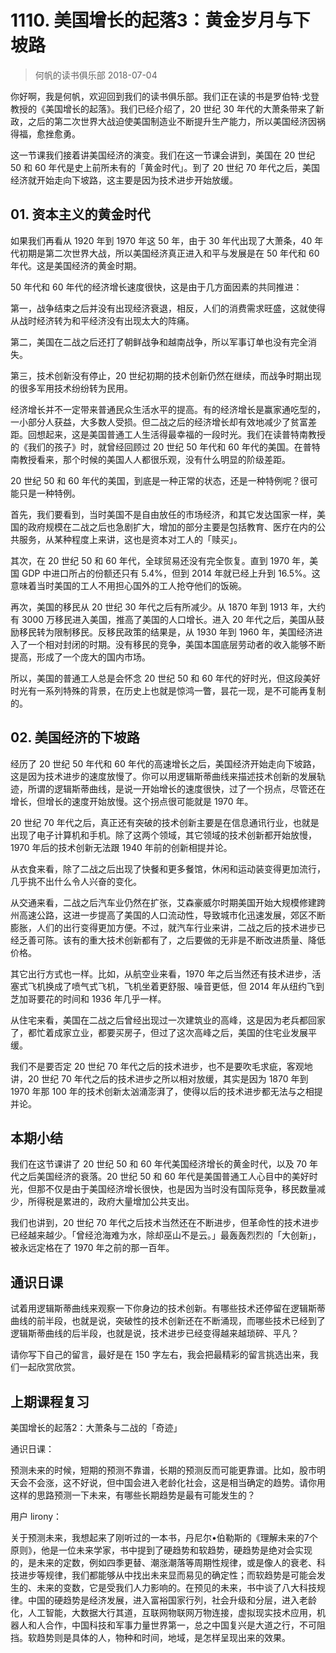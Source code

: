 # 1110. 美国增长的起落3：黄金岁月与下坡路
> 何帆的读书俱乐部
2018-07-04

你好啊，我是何帆，欢迎回到我们的读书俱乐部。我们正在读的书是罗伯特·戈登教授的《美国增长的起落》。我们已经介绍了，20 世纪 30 年代的大萧条带来了新政，之后的第二次世界大战迫使美国制造业不断提升生产能力，所以美国经济因祸得福，愈挫愈勇。

这一节课我们接着讲美国经济的演变。我们在这一节课会讲到，美国在 20 世纪 50 和 60 年代是史上前所未有的「黄金时代」。到了 20 世纪 70 年代之后，美国经济就开始走向下坡路，这主要是因为技术进步开始放缓。

## 01. 资本主义的黄金时代

如果我们再看从 1920 年到 1970 年这 50 年，由于 30 年代出现了大萧条，40 年代初期是第二次世界大战，所以美国经济真正进入和平与发展是在 50 年代和 60 年代。这是美国经济的黄金时期。

50 年代和 60 年代的经济增长速度很快，这是由于几方面因素的共同推进：

第一，战争结束之后并没有出现经济衰退，相反，人们的消费需求旺盛，这就使得从战时经济转为和平经济没有出现太大的阵痛。

第二，美国在二战之后还打了朝鲜战争和越南战争，所以军事订单也没有完全消失。

第三，技术创新没有停止，20 世纪初期的技术创新仍然在继续，而战争时期出现的很多军用技术纷纷转为民用。

经济增长并不一定带来普通民众生活水平的提高。有的经济增长是赢家通吃型的，一小部分人获益，大多数人受损。但二战之后的经济增长却有效地减少了贫富差距。回想起来，这是美国普通工人生活得最幸福的一段时光。我们在读普特南教授的《我们的孩子》时，就曾经回顾过 20 世纪 50 年代和 60 年代的美国。在普特南教授看来，那个时候的美国人人都很乐观，没有什么明显的阶级差距。

20 世纪 50 和 60 年代的美国，到底是一种正常的状态，还是一种特例呢？很可能只是一种特例。

首先，我们要看到，当时美国不是自由放任的市场经济，和其它发达国家一样，美国的政府规模在二战之后也急剧扩大，增加的部分主要是包括教育、医疗在内的公共服务，从某种程度上来讲，这也是资本对工人的「赎买」。

其次，在 20 世纪 50 和 60 年代，全球贸易还没有完全恢复。直到 1970 年，美国 GDP 中进口所占的份额还只有 5.4%，但到 2014 年就已经上升到 16.5%。这意味着当时美国的工人不用担心国外的工人抢夺他们的饭碗。

再次，美国的移民从 20 世纪 30 年代之后有所减少。从 1870 年到 1913 年，大约有 3000 万移民进入美国，推高了美国的人口增长。进入 20 年代之后，美国从鼓励移民转为限制移民。反移民政策的结果是，从 1930 年到 1960 年，美国经济进入了一个相对封闭的时期。没有移民的竞争，美国本国底层劳动者的收入能够不断提高，形成了一个庞大的国内市场。

所以，美国的普通工人总是会怀念 20 世纪 50 和 60 年代的好时光，但这段美好时光有一系列特殊的背景，在历史上也就是惊鸿一瞥，昙花一现，是不可能再复制的。

## 02. 美国经济的下坡路

经历了 20 世纪 50 年代和 60 年代的高速增长之后，美国经济开始走向下坡路，这是因为技术进步的速度放慢了。你可以用逻辑斯蒂曲线来描述技术创新的发展轨迹，所谓的逻辑斯蒂曲线，是说一开始增长的速度很快，过了一个拐点，尽管还在增长，但增长的速度开始放慢。这个拐点很可能就是 1970 年。

20 世纪 70 年代之后，真正还有突破的技术创新主要是在信息通讯行业，也就是出现了电子计算机和手机。除了这两个领域，其它领域的技术创新都开始放慢，1970 年后的技术创新无法跟 1940 年前的创新相提并论。

从衣食来看，除了二战之后出现了快餐和更多餐馆，休闲和运动装变得更加流行，几乎挑不出什么令人兴奋的变化。

从交通来看，二战之后汽车业仍然在扩张，艾森豪威尔时期美国开始大规模修建跨州高速公路，这进一步提高了美国的人口流动性，导致城市化迅速发展，郊区不断膨胀，人们的出行变得更加方便。不过，就汽车行业来讲，二战之后的技术进步已经乏善可陈。该有的重大技术创新都有了，之后要做的无非是不断改进质量、降低价格。

其它出行方式也一样。比如，从航空业来看，1970 年之后当然还有技术进步，活塞式飞机换成了喷气式飞机，飞机坐着更舒服、噪音更低，但 2014 年从纽约飞到芝加哥要花的时间和 1936 年几乎一样。

从住宅来看，美国在二战之后曾经出现过一次建筑业的高峰，这是因为老兵都回家了，都忙着成家立业，都要买房子，但过了这次高峰之后，美国的住宅业发展平缓。

我们不是要否定 20 世纪 70 年代之后的技术进步，也不是要吹毛求疵，客观地讲，20 世纪 70 年代之后的技术进步之所以相对放缓，其实是因为 1870 年到 1970 年那 100 年的技术创新太汹涌澎湃了，使得以后的技术进步都无法与之相提并论。

## 本期小结

我们在这节课讲了 20 世纪 50 和 60 年代美国经济增长的黄金时代，以及 70 年代之后美国经济的衰落。20 世纪 50 和 60 年代是美国普通工人心目中的美好时光，但那不仅是由于美国经济增长很快，也是因为当时没有国际竞争，移民数量减少，所得税是累进的，政府大量增加公共支出。

我们也讲到，20 世纪 70 年代之后技术当然还在不断进步，但革命性的技术进步已经越来越少。「曾经沧海难为水，除却巫山不是云。」最轰轰烈烈的「大创新」，被永远定格在了 1970 年之前的那一百年。

## 通识日课

试着用逻辑斯蒂曲线来观察一下你身边的技术创新。有哪些技术还停留在逻辑斯蒂曲线的前半段，也就是说，突破性的技术创新还在不断涌现，而哪些技术已经到了逻辑斯蒂曲线的后半段，也就是说，技术进步已经变得越来越琐碎、平凡？

请你写下自己的留言，最好是在 150 字左右，我会把最精彩的留言挑选出来，我们一起欣赏欣赏。

## 上期课程复习

美国增长的起落2：大萧条与二战的「奇迹」

通识日课：

预测未来的时候，短期的预测不靠谱，长期的预测反而可能更靠谱。比如，股市明天会不会涨，这不好说，但中国会进入老龄化社会，这是相当确定的趋势。请你用这样的思路预测一下未来，有哪些长期趋势是最有可能发生的？

用户 lirony：

关于预测未来，我想起来了刚听过的一本书，丹尼尔•伯勒斯的《理解未来的7个原则》，他是一位未来学家，书中提到了硬趋势和软趋势，硬趋势是绝对会实现的，是未来的定数，例如四季更替、潮涨潮落等周期性规律，或是像人的衰老、科技进步等规律，我们都能够从中找出未来显而易见的确定性；而软趋势是可能会发生的、未来的变数，它是受我们人力影响的。在预见的未来，书中谈了八大科技规律。中国的硬趋势是经济发展，进入富裕国家行列，社会升级和分层，进入老龄化，人工智能，大数据大行其道，互联网物联网万物连接，虚拟现实技术应用，机器人和人合作，中国科技和军事力量世界第一，总之中国复兴是大道之行，不可阻挡。软趋势则是具体的人，物种和时间，地域，是怎样呈现出来的效果。




